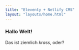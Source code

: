 ```yaml
---
title: "Eleventy + Netlify CMS"
layout: "layouts/home.html"
---
```


### Hallo Welt!

Das ist ziemlich _krass_, oder?

